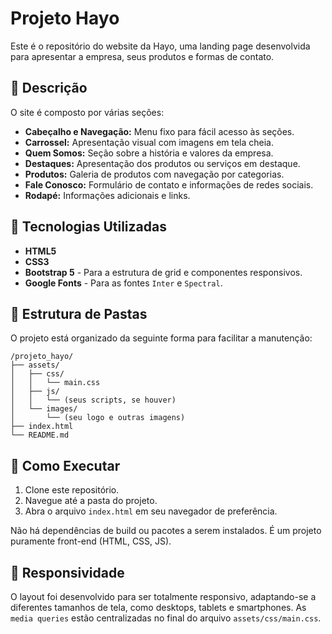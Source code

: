 # Projeto Hayo

Este é o repositório do website da Hayo, uma landing page desenvolvida para apresentar a empresa, seus produtos e formas de contato.

## 📜 Descrição

O site é composto por várias seções:
*   **Cabeçalho e Navegação:** Menu fixo para fácil acesso às seções.
*   **Carrossel:** Apresentação visual com imagens em tela cheia.
*   **Quem Somos:** Seção sobre a história e valores da empresa.
*   **Destaques:** Apresentação dos produtos ou serviços em destaque.
*   **Produtos:** Galeria de produtos com navegação por categorias.
*   **Fale Conosco:** Formulário de contato e informações de redes sociais.
*   **Rodapé:** Informações adicionais e links.

## 🚀 Tecnologias Utilizadas

*   **HTML5**
*   **CSS3**
*   **Bootstrap 5** - Para a estrutura de grid e componentes responsivos.
*   **Google Fonts** - Para as fontes `Inter` e `Spectral`.

## 📂 Estrutura de Pastas

O projeto está organizado da seguinte forma para facilitar a manutenção:

```
/projeto_hayo/
├── assets/
│   ├── css/
│   │   └── main.css
│   ├── js/
│   │   └── (seus scripts, se houver)
│   └── images/
│       └── (seu logo e outras imagens)
├── index.html
└── README.md
```

## 🔧 Como Executar

1.  Clone este repositório.
2.  Navegue até a pasta do projeto.
3.  Abra o arquivo `index.html` em seu navegador de preferência.

Não há dependências de build ou pacotes a serem instalados. É um projeto puramente front-end (HTML, CSS, JS).

## 📱 Responsividade

O layout foi desenvolvido para ser totalmente responsivo, adaptando-se a diferentes tamanhos de tela, como desktops, tablets e smartphones. As `media queries` estão centralizadas no final do arquivo `assets/css/main.css`.